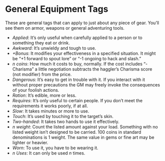 # General Equipment Tags

These are general tags that can apply to just about any piece of gear. You’ll
see them on armor, weapons or general adventuring tools.

- _Applied_: It’s only useful when carefully applied to a person or to something they eat or drink.
- _Awkward_: It’s unwieldy and tough to use.
- _+Bonus_: It modifies your effectiveness in a specified situation. It might be “+1 forward to spout lore” or “-1 ongoing to hack and slash.”
- _n coins_: How much it costs to buy, normally. If the cost includes “-Charisma” a little negotiation subtracts the haggler’s Charisma score \(not modifier\) from the price.
- _Dangerous_: It’s easy to get in trouble with it. If you interact with it without proper precautions the GM may freely invoke the consequences of your foolish actions.
- _Ration_: It’s edible, more or less.
- _Requires_: It’s only useful to certain people. If you don’t meet the requirements it works poorly, if at all.
- _Slow_: It takes minutes or more to use.
- _Touch_: It’s used by touching it to the target’s skin.
- _Two-handed_: It takes two hands to use it effectively.
- _n weight_: Count the listed amount against your load. Something with no listed weight isn’t designed to be carried. 100 coins in standard denominations is 1 weight. The same value in gems or fine art may be lighter or heavier.
- _Worn_: To use it, you have to be wearing it.
- _n Uses_: It can only be used _n_ times.